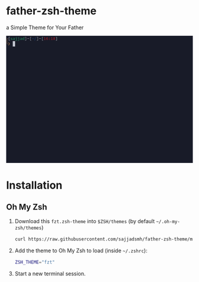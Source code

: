 # father-zsh-theme
a Simple Theme for Your Father

![](assets/fzt.png)

# Installation

## Oh My Zsh

1. Download this ```fzt.zsh-theme``` into `$ZSH/themes` (by default `~/.oh-my-zsh/themes`)

    ```sh
    curl https://raw.githubusercontent.com/sajjadsmh/father-zsh-theme/master/fzt.zsh-theme -o $ZSH/themes/fzt.zsh-theme
    ```

2. Add the theme to Oh My Zsh to load (inside `~/.zshrc`):

    ```sh
    ZSH_THEME="fzt"
    ```

3. Start a new terminal session.
